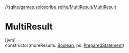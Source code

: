 //[sqlite](../../../index.md)/[games.soloscribe.sqlite](../index.md)/[MultiResult](index.md)/[MultiResult](-multi-result.md)

# MultiResult

[jvm]\
constructor(moreResults: [Boolean](https://kotlinlang.org/api/core/kotlin-stdlib/kotlin/-boolean/index.html), ps: [PreparedStatement](https://docs.oracle.com/javase/8/docs/api/java/sql/PreparedStatement.html))